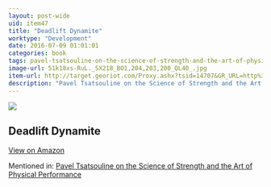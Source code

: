 ```yaml
---
layout: post-wide
uid: item47
title: "Deadlift Dynamite"
worktype: "Development"
date: 2016-07-09 01:01:01
categories: book
tags: pavel-tsatsouline-on-the-science-of-strength-and-the-art-of-physical-performance
image-url: 51k18xs-RuL._SX218_BO1,204,203,200_QL40_.jpg
item-url: http://target.georiot.com/Proxy.ashx?tsid=14707&GR_URL=http%3A%2F%2Fwww.amazon.com%2FDeadlift-Dynamite-Master-Strength-Exercises%2Fdp%2F0938045822%2F
description: "Pavel Tsatsouline on the Science of Strength and the Art of Physical Performance"
---
```

<a href="http://target.georiot.com/Proxy.ashx?tsid=14707&GR_URL=http%3A%2F%2Fwww.amazon.com%2FDeadlift-Dynamite-Master-Strength-Exercises%2Fdp%2F0938045822%2F" target="blank"><img src="../../../../img/thumbs/51k18xs-RuL._SX218_BO1,204,203,200_QL40_.jpg" class="prod-img"></a>
<h2>Deadlift Dynamite</h2>
<p><a class="btn btn-primary" href="http://target.georiot.com/Proxy.ashx?tsid=14707&GR_URL=http%3A%2F%2Fwww.amazon.com%2FDeadlift-Dynamite-Master-Strength-Exercises%2Fdp%2F0938045822%2F" target="blank">View on Amazon</a><p>
<p>Mentioned in: <a href="http://fourhourworkweek.com/2015/01/15/pavel-tsatsouline/" target="blank">Pavel Tsatsouline on the Science of Strength and the Art of Physical Performance</a></p>
